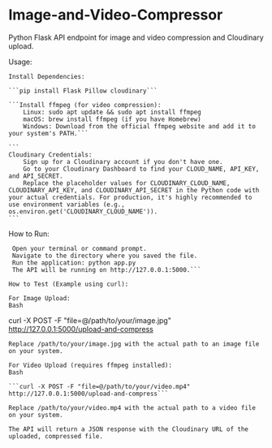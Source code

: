 # Image-and-Video-Compressor

Python Flask API endpoint for image and video compression and Cloudinary upload.

Usage:

    Install Dependencies:

    ```pip install Flask Pillow cloudinary```

    ```Install ffmpeg (for video compression):
        Linux: sudo apt update && sudo apt install ffmpeg
        macOS: brew install ffmpeg (if you have Homebrew)
        Windows: Download from the official ffmpeg website and add it to your system's PATH.```

    ```
    Cloudinary Credentials:
        Sign up for a Cloudinary account if you don't have one.
        Go to your Cloudinary Dashboard to find your CLOUD_NAME, API_KEY, and API_SECRET.
        Replace the placeholder values for CLOUDINARY_CLOUD_NAME, CLOUDINARY_API_KEY, and CLOUDINARY_API_SECRET in the Python code with your actual credentials. For production, it's highly recommended to use environment variables (e.g., os.environ.get('CLOUDINARY_CLOUD_NAME')).
    ```

How to Run:

   ```
    Open your terminal or command prompt.
    Navigate to the directory where you saved the file.
    Run the application: python app.py
    The API will be running on http://127.0.0.1:5000.```

How to Test (Example using curl):

For Image Upload:
Bash
```
curl -X POST -F "file=@/path/to/your/image.jpg" http://127.0.0.1:5000/upload-and-compress
```
Replace /path/to/your/image.jpg with the actual path to an image file on your system.

For Video Upload (requires ffmpeg installed):
Bash

```curl -X POST -F "file=@/path/to/your/video.mp4" http://127.0.0.1:5000/upload-and-compress```

Replace /path/to/your/video.mp4 with the actual path to a video file on your system.

The API will return a JSON response with the Cloudinary URL of the uploaded, compressed file.
